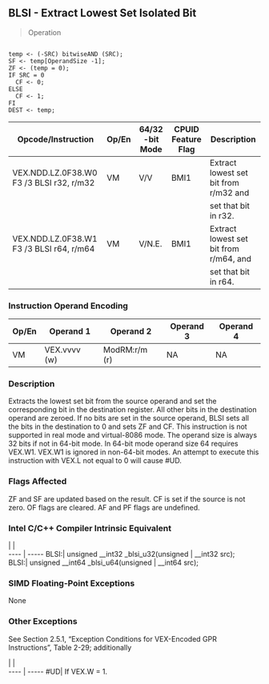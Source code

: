 ## BLSI  -  Extract Lowest Set Isolated Bit

> Operation
``` slim

temp <- (-SRC) bitwiseAND (SRC);
SF <- temp[OperandSize -1];
ZF <- (temp = 0);
IF SRC = 0
  CF <- 0;
ELSE
  CF <- 1;
FI
DEST <- temp;

```

 Opcode/Instruction                      | Op/En| 64/32 -bit Mode| CPUID Feature Flag| Description                           
 ---  | --- | --- | --- | ---
 VEX.NDD.LZ.0F38.W0 F3 /3 BLSI r32, r/m32| VM   | V/V            | BMI1              | Extract lowest set bit from r/m32 and 
                                         |      |                |                   | set that bit in r32.                  
 VEX.NDD.LZ.0F38.W1 F3 /3 BLSI r64, r/m64| VM   | V/N.E.         | BMI1              | Extract lowest set bit from r/m64, and
                                         |      |                |                   | set that bit in r64.                  

### Instruction Operand Encoding
 Op/En| Operand 1   | Operand 2    | Operand 3| Operand 4
 ---  | --- | --- | --- | ---
 VM   | VEX.vvvv (w)| ModRM:r/m (r)| NA       | NA       

### Description
Extracts the lowest set bit from the source operand and set the corresponding
bit in the destination register. All other bits in the destination operand are
zeroed. If no bits are set in the source operand, BLSI sets all the bits in
the destination to 0 and sets ZF and CF. This instruction is not supported in
real mode and virtual-8086 mode. The operand size is always 32 bits if not in
64-bit mode. In 64-bit mode operand size 64 requires VEX.W1. VEX.W1 is ignored
in non-64-bit modes. An attempt to execute this instruction with VEX.L not equal
to 0 will cause #UD.



### Flags Affected
ZF and SF are updated based on the result. CF is set if the source is not zero.
OF flags are cleared. AF and PF flags are undefined.


### Intel C/C++ Compiler Intrinsic Equivalent
   | |  
---- | -----
 BLSI:| unsigned __int32 _blsi_u32(unsigned
      | __int32 src);                      
 BLSI:| unsigned __int64 _blsi_u64(unsigned
      | __int64 src);                      

### SIMD Floating-Point Exceptions
None


### Other Exceptions
See Section 2.5.1, “Exception Conditions for VEX-Encoded GPR Instructions”,
Table 2-29; additionally

   | |  
---- | -----
 #UD| If VEX.W = 1.
